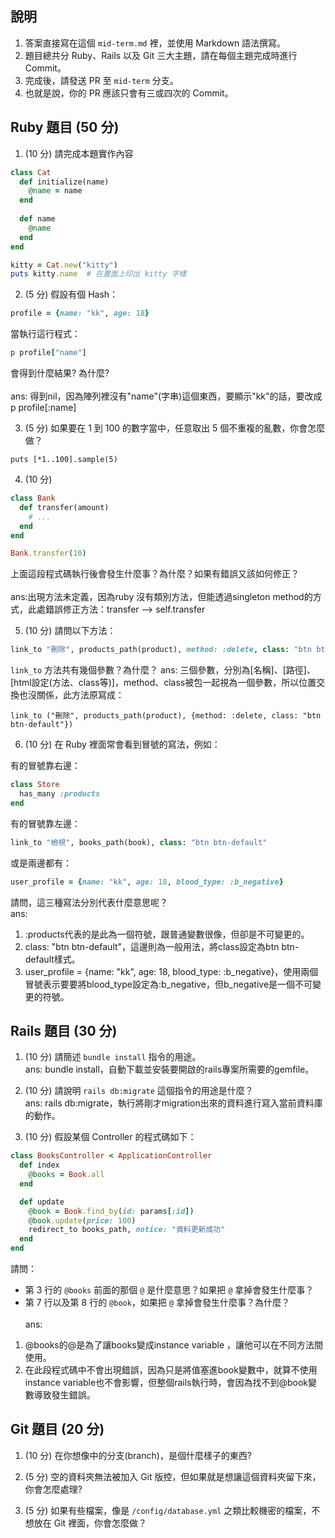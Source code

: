 ## 說明

1. 答案直接寫在這個 `mid-term.md` 裡，並使用 Markdown 語法撰寫。
1. 題目總共分 Ruby、Rails 以及 Git 三大主題，請在每個主題完成時進行 Commit。
1. 完成後，請發送 PR 至 `mid-term` 分支。
1. 也就是說，你的 PR 應該只會有三或四次的 Commit。

## Ruby 題目 (50 分)

1. (10 分) 請完成本題實作內容

```ruby
class Cat
  def initialize(name)
    @name = name
  end
  
  def name
    @name
  end
end

kitty = Cat.new("kitty")
puts kitty.name  # 在畫面上印出 kitty 字樣
```

2. (5 分) 假設有個 Hash：

```ruby
profile = {name: "kk", age: 18}
```

當執行這行程式：

```ruby
p profile["name"]
```

會得到什麼結果? 為什麼?<br><br>
ans: 得到nil，因為陣列裡沒有"name"(字串)這個東西，要顯示"kk"的話，要改成p profile[:name]<br>

3. (5 分) 如果要在 1 到 100 的數字當中，任意取出 5 個不重複的亂數，你會怎麼做？
```
puts [*1..100].sample(5)
```

4. (10 分)
```ruby
class Bank
  def transfer(amount)
    # ...
  end
end

Bank.transfer(10)
```

上面這段程式碼執行後會發生什麼事？為什麼？如果有錯誤又該如何修正？<br><br>
ans:出現方法未定義，因為ruby 沒有類別方法，但能透過singleton method的方式，此處錯誤修正方法：transfer --> self.transfer

5. (10 分) 請問以下方法：

```ruby
link_to "刪除", products_path(product), method: :delete, class: "btn btn-default"
```

`link_to` 方法共有幾個參數？為什麼？
ans: 三個參數，分別為[名稱]、[路徑]、[html設定(方法、class等)]，method、class被包一起視為一個參數，所以位置交換也沒關係，此方法原寫成：<br>
```
link_to ("刪除", products_path(product), {method: :delete, class: "btn btn-default"})
```
6. (10 分) 在 Ruby 裡面常會看到冒號的寫法，例如：

有的冒號靠右邊：

```ruby
class Store
  has_many :products
end
```

有的冒號靠左邊：

```ruby
link_to "檢視", books_path(book), class: "btn btn-default"
```

或是兩邊都有：

```ruby
user_profile = {name: "kk", age: 18, blood_type: :b_negative}
```

請問，這三種寫法分別代表什麼意思呢？<br>
ans:<br>
1. :products代表的是此為一個符號，跟普通變數很像，但卻是不可變更的。<br>
2. class: "btn btn-default"，這邊則為一般用法，將class設定為btn btn-default樣式。<br>
3. user_profile = {name: "kk", age: 18, blood_type: :b_negative}，使用兩個冒號表示要要將blood_type設定為:b_negative，但b_negative是一個不可變更的符號。

## Rails 題目 (30 分)

1. (10 分) 請簡述 `bundle install` 指令的用途。<br>
ans: bundle install，自動下載並安裝要開啟的rails專案所需要的gemfile。

2. (10 分) 請說明 `rails db:migrate` 這個指令的用途是什麼？<br>
ans: rails db:migrate，執行將剛才migration出來的資料進行寫入當前資料庫的動作。

3. (10 分) 假設某個 Controller 的程式碼如下：

```ruby
class BooksController < ApplicationController
  def index
    @books = Book.all
  end

  def update
    @book = Book.find_by(id: params[:id])
    @book.update(price: 100)
    redirect_to books_path, notice: "資料更新成功"
  end
end
```

請問：
- 第 3 行的 `@books` 前面的那個 `@` 是什麼意思？如果把 `@` 拿掉會發生什麼事？
- 第 7 行以及第 8 行的 `@book`，如果把 `@` 拿掉會發生什麼事？為什麼？<br><br>
ans:<br>
1. @books的@是為了讓books變成instance variable ，讓他可以在不同方法間使用。<br>
2. 在此段程式碼中不會出現錯誤，因為只是將值塞進book變數中，就算不使用instance variable也不會影響，但整個rails執行時，會因為找不到@book變數導致發生錯誤。

## Git 題目 (20 分)

1. (10 分) 在你想像中的分支(branch)，是個什麼樣子的東西?

1. (5 分) 空的資料夾無法被加入 Git 版控，但如果就是想讓這個資料夾留下來，你會怎麼處理?

2. (5 分) 如果有些檔案，像是 `/config/database.yml` 之類比較機密的檔案，不想放在 Git 裡面，你會怎麼做？


